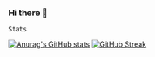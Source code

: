 ### Hi there 👋

    Stats
[![Anurag's GitHub stats](https://github-readme-stats.vercel.app/api?username=Olmol1)](https://github.com/anuraghazra/github-readme-stats) [![GitHub Streak](https://github-readme-streak-stats.herokuapp.com?user=Olmol1&theme=gotham)](https://git.io/streak-stats)
